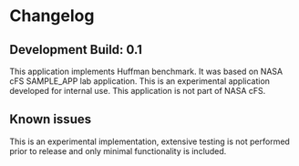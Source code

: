 # Changelog

## Development Build: 0.1

This application implements Huffman benchmark. It was based on NASA cFS SAMPLE_APP lab application.
This is an experimental application developed for internal use. This application is not part of NASA cFS.

## Known issues

This is an experimental implementation, extensive testing is not performed prior to release and only minimal functionality is included.
